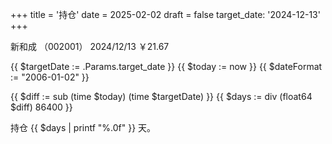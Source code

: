 +++
title = '持仓'
date = 2025-02-02
draft = false
target_date: '2024-12-13' 
+++

新和成 （002001）
2024/12/13
￥21.67

{{ $targetDate := .Params.target_date }}  <!-- 获取目标日期 -->
{{ $today := now }}  <!-- 获取今天的日期 -->
{{ $dateFormat := "2006-01-02" }}  <!-- 日期格式 -->

<!-- 计算天数差 -->
{{ $diff := sub (time $today) (time $targetDate) }}
{{ $days := div (float64 $diff) 86400 }}  <!-- 86400 是一天的秒数 -->

<!-- 显示结果 -->
持仓 {{ $days | printf "%.0f" }} 天。
